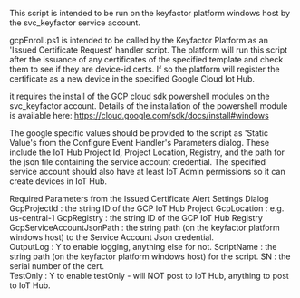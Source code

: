 This script is intended to be run on the keyfactor platform windows host by the svc_keyfactor service account.

gcpEnroll.ps1 is intended to be called by the Keyfactor Platform as an 'Issued Certificate Request' handler script.  The platform will run this script after the issuance of any certificates of the specified template and check them to see if they are device-id certs.  If so the platform will register the certificate as a new device in the specified Google Cloud Iot Hub.  

it requires the install of the GCP cloud sdk powershell modules on the svc_keyfactor account.  Details of the installation of the powershell module is available here: https://cloud.google.com/sdk/docs/install#windows

The google specific values should be provided to the script as 'Static Value's from the Configure Event Handler's Parameters dialog.
These include the IoT Hub Project Id, Project Location, Registry, and the path for the json file containing the service account credential.  The specified service account should also have at least IoT Admin permissions so it can create devices in IoT Hub.

Required Parameters from the Issued Certificate Alert Settings Dialog
GcpProjectId : the string ID of the GCP IoT Hub Project
GcpLocation : e.g. us-central-1
GcpRegistry : the string ID of the GCP IoT Hub Registry
GcpServiceAccountJsonPath : the string path (on the keyfactor platform windows host) to the Service Account Json credential.  
OutputLog : Y to enable logging, anything else for not.
ScriptName : the string path (on the keyfactor platform windows host) for the script.
SN : the serial number of the cert.  
TestOnly : Y to enable testOnly - will NOT post to IoT Hub, anything to post to IoT Hub.


